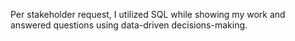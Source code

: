 Per stakeholder request, I utilized SQL while showing my work and answered questions using data-driven decisions-making.
